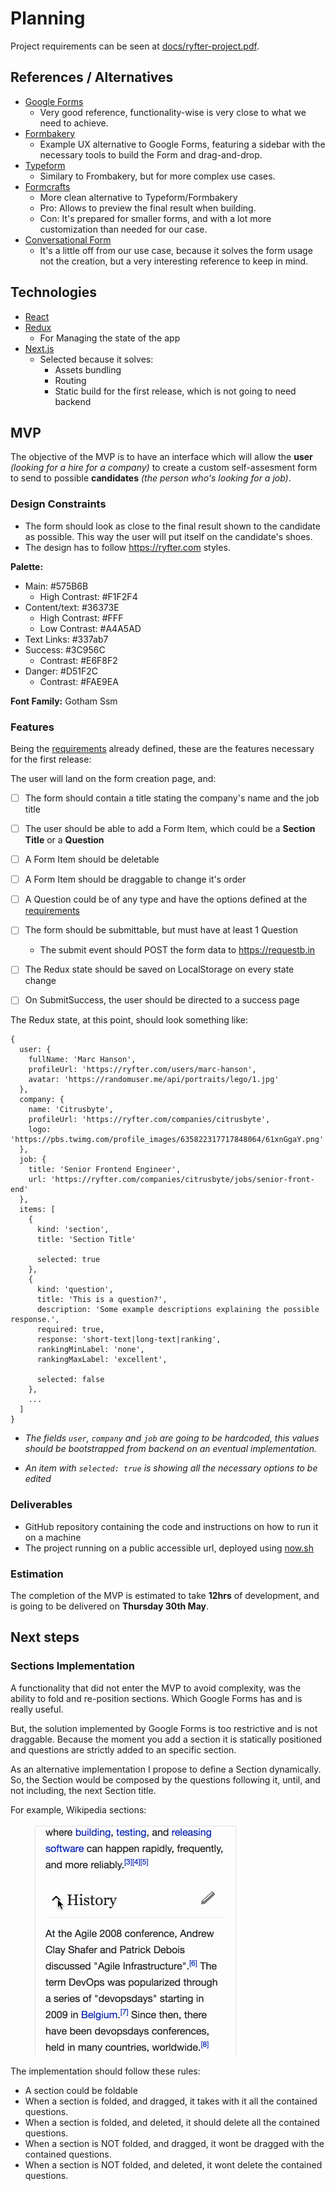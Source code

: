 # Planning

Project requirements can be seen at [docs/ryfter-project.pdf](ryfter-project.pdf).

## References / Alternatives

* [Google Forms](https://www.google.com/forms/about/)
  * Very good reference, functionality-wise is very close to what we need to achieve.
* [Formbakery](http://formbakery.com)
  * Example UX alternative to Google Forms, featuring a sidebar with the necessary tools to build the Form and drag-and-drop.
* [Typeform](https://www.typeform.com/)
  * Similary to Frombakery, but for more complex use cases.
* [Formcrafts](https://formcrafts.com)
  * More clean alternative to Typeform/Formbakery
  * Pro: Allows to preview the final result when building.
  * Con: It's prepared for smaller forms, and with a lot more customization than needed for our case.
* [Conversational Form](https://space10-community.github.io/conversational-form)
  * It's a little off from our use case, because it solves the form usage not the creation, but a very interesting reference to keep in mind.

## Technologies

* [React](https://facebook.github.io/react/)
* [Redux](http://redux.js.org/)
  * For Managing the state of the app
* [Next.js](https://github.com/zeit/next.js)
  * Selected because it solves:
    * Assets bundling
    * Routing
    * Static build for the first release, which is not going to need backend

## MVP

The objective of the MVP is to have an interface which will allow the **user** _(looking for a hire for a company)_ to create a custom self-assesment form to send to possible **candidates** _(the person who's looking for a job)_.

### Design Constraints

* The form should look as close to the final result shown to the candidate as possible. This way the user will put itself on the candidate's shoes.
* The design has to follow https://ryfter.com styles.

**Palette:**

* Main: #575B6B
  * High Contrast: #F1F2F4
* Content/text: #36373E
  * High Contrast: #FFF
  * Low Contrast: #A4A5AD
* Text Links: #337ab7
* Success: #3C956C
  * Contrast: #E6F8F2
* Danger: #D51F2C
  * Contrast: #FAE9EA

**Font Family:** Gotham Ssm

### Features

Being the [requirements](ryfter-project.pdf) already defined, these are the features necessary for the first release:

The user will land on the form creation page, and:

- [ ] The form should contain a title stating the company's name and the job title
- [ ] The user should be able to add a Form Item, which could be a **Section Title** or a **Question**
- [ ] A Form Item should be deletable
- [ ] A Form Item should be draggable to change it's order
- [ ] A Question could be of any type and have the options defined at the [requirements](ryfter-project.pdf)
- [ ] The form should be submittable, but must have at least 1 Question
  * The submit event should POST the form data to https://requestb.in
- [ ] The Redux state should be saved on LocalStorage on every state change
- [ ] On SubmitSuccess, the user should be directed to a success page


The Redux state, at this point, should look something like:

```
{
  user: {
    fullName: 'Marc Hanson',
    profileUrl: 'https://ryfter.com/users/marc-hanson',
    avatar: 'https://randomuser.me/api/portraits/lego/1.jpg'
  },
  company: {
    name: 'Citrusbyte',
    profileUrl: 'https://ryfter.com/companies/citrusbyte',
    logo: 'https://pbs.twimg.com/profile_images/635822317717848064/61xnGgaY.png'
  },
  job: {
    title: 'Senior Frontend Engineer',
    url: 'https://ryfter.com/companies/citrusbyte/jobs/senior-front-end'
  },
  items: [
    {
      kind: 'section',
      title: 'Section Title'

      selected: true
    },
    {
      kind: 'question',
      title: 'This is a question?',
      description: 'Some example descriptions explaining the possible response.',
      required: true,
      response: 'short-text|long-text|ranking',
      rankingMinLabel: 'none',
      rankingMaxLabel: 'excellent',

      selected: false
    },
    ...
  ]
}
```

* _The fields `user`, `company` and `job` are going to be hardcoded, this values should be bootstrapped from backend on an eventual implementation._

* _An item with `selected: true` is showing all the necessary options to be edited_

### Deliverables

* GitHub repository containing the code and instructions on how to run it on a machine
* The project running on a public accessible url, deployed using [now.sh](https://now.sh)

### Estimation

The completion of the MVP is estimated to take **12hrs** of development, and is going to be delivered on **Thursday 30th May**.

## Next steps

### Sections Implementation

A functionality that did not enter the MVP to avoid complexity, was the ability to fold and re-position sections. Which Google Forms has and is really useful.

But, the solution implemented by Google Forms is too restrictive and is not draggable. Because the moment you add a section it is statically positioned and questions are strictly added to an specific section.

As an alternative implementation I propose to define a Section dynamically. So, the Section would be composed by the questions following it, until, and not including, the next Section title.

For example, Wikipedia sections:

![Wikipedia Sections](wikipedia-section.gif)

The implementation should follow these rules:
* A section could be foldable
* When a section is folded, and dragged, it takes with it all the contained questions.
* When a section is folded, and deleted, it should delete all the contained questions.
* When a section is NOT folded, and dragged, it wont be dragged with the contained questions.
* When a section is NOT folded, and deleted, it wont delete the contained questions.
